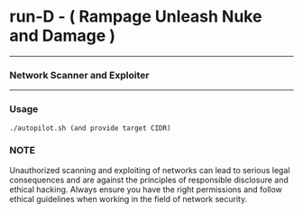 # run-D - ( Rampage Unleash Nuke and Damage )
---
### Network Scanner and Exploiter
---

### Usage
```
./autopilot.sh (and provide target CIDR)
```

### NOTE
Unauthorized scanning and exploiting of networks can lead to serious legal consequences and are against the principles of responsible disclosure and ethical hacking. Always ensure you have the right permissions and follow ethical guidelines when working in the field of network security.
